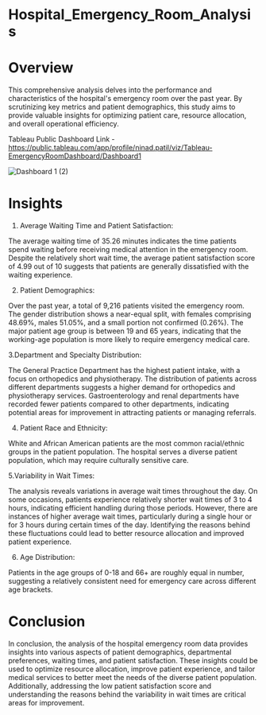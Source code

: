# Hospital_Emergency_Room_Analysis

# Overview
This comprehensive analysis delves into the performance and characteristics of the hospital's emergency room over the past year. By scrutinizing key metrics and patient demographics, this study aims to provide valuable insights for optimizing patient care, resource allocation, and overall operational efficiency.

Tableau Public Dashboard Link - https://public.tableau.com/app/profile/ninad.patil/viz/Tableau-EmergencyRoomDashboard/Dashboard1

![Dashboard 1 (2)](https://github.com/NiNja-09/Hospital_Emergency_Room_Analysis/assets/60342946/d0879642-20d1-49c8-ae6e-5678eed60c8a)

# Insights
1. Average Waiting Time and Patient Satisfaction:

The average waiting time of 35.26 minutes indicates the time patients spend waiting before receiving medical attention in the emergency room.
Despite the relatively short wait time, the average patient satisfaction score of 4.99 out of 10 suggests that patients are generally dissatisfied with the waiting experience.

2. Patient Demographics:

Over the past year, a total of 9,216 patients visited the emergency room.
The gender distribution shows a near-equal split, with females comprising 48.69%, males 51.05%, and a small portion not confirmed (0.26%).
The major patient age group is between 19 and 65 years, indicating that the working-age population is more likely to require emergency medical care.

3.Department and Specialty Distribution:

The General Practice Department has the highest patient intake, with a focus on orthopedics and physiotherapy.
The distribution of patients across different departments suggests a higher demand for orthopedics and physiotherapy services.
Gastroenterology and renal departments have recorded fewer patients compared to other departments, indicating potential areas for improvement in attracting patients or managing referrals.

4. Patient Race and Ethnicity:

White and African American patients are the most common racial/ethnic groups in the patient population.
The hospital serves a diverse patient population, which may require culturally sensitive care.

5.Variability in Wait Times:

The analysis reveals variations in average wait times throughout the day.
On some occasions, patients experience relatively shorter wait times of 3 to 4 hours, indicating efficient handling during those periods.
However, there are instances of higher average wait times, particularly during a single hour or for 3 hours during certain times of the day.
Identifying the reasons behind these fluctuations could lead to better resource allocation and improved patient experience.

6. Age Distribution:

Patients in the age groups of 0-18 and 66+ are roughly equal in number, suggesting a relatively consistent need for emergency care across different age brackets.

# Conclusion
In conclusion, the analysis of the hospital emergency room data provides insights into various aspects of patient demographics, departmental preferences, waiting times, and patient satisfaction. These insights could be used to optimize resource allocation, improve patient experience, and tailor medical services to better meet the needs of the diverse patient population. Additionally, addressing the low patient satisfaction score and understanding the reasons behind the variability in wait times are critical areas for improvement.
